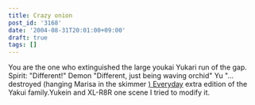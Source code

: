 ```yaml
---
title: Crazy onion
post_id: '3168'
date: '2004-08-31T20:01:00+09:00'
draft: true
tags: []
---
```


You are the one who extinguished the large youkai Yukari run of the gap. Spirit: "Different!" Demon "Different, just being waving orchid" Yu "... destroyed (hanging Marisa in the skimmer [) Everyday](/tag/yakumo-family?order=ASC) extra edition of the Yakui family.Yukein and XL-R8R one scene I tried to modify it.
